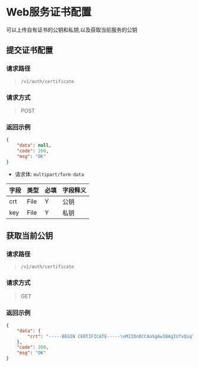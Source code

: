 # Web服务证书配置

可以上传自有证书的公钥和私钥,以及获取当前服务的公钥

## 提交证书配置

### 请求路径

> `/v1/auth/certificate`

### 请求方式

> POST


### 返回示例

```json
{
    "data": null,
    "code": 200,
    "msg": "OK"
}
```

- 请求体: `multipart/form-data`

| 字段 | 类型 | 必填 | 字段释义 |
| ---- | ---- | ---- | -------- |
| crt  | File | Y    | 公钥     |
| key  | File | Y    | 私钥     |

## 获取当前公钥

### 请求路径

> `/v1/auth/certificate`

### 请求方式

> GET 

### 返回示例

```json
{
    "data": {
        "crt": "-----BEGIN CERTIFICATE-----\nMIIDnDCCAoSgAwIBAgIUfxQiqTnx5fvKoYXB94I4Xgudud8wDQYJKoZIhvcNAQEL\nBQAweDELMAkGA1UEBhMCWFgxDDAKBgNVBAgMA04vQTEMMAoGA1UEBwwDTi9BMSAw\nHgYDVQQKDBdTZWxmLXNpZ25lZCBjZXJ0aWZpY2F0ZTErMCkGA1UEAwwiMTIwLjAu\nMC4xOiBTZWxmLXNpZ25lZCBjZXJ0aWZpY2F0ZTAeFw0yMjExMzAxNjUyNDRaFw0y\nMzExMzAxNjUyNDRaMHgxCzAJBgNVBAYTAlhYMQwwCgYDVQQIDANOL0ExDDAKBgNV\nBAcMA04vQTEgMB4GA1UECgwXU2VsZi1zaWduZWQgY2VydGlmaWNhdGUxKzApBgNV\nBAMMIjEyMC4wLjAuMTogU2VsZi1zaWduZWQgY2VydGlmaWNhdGUwggEiMA0GCSqG\nSIb3DQEBAQUAA4IBDwAwggEKAoIBAQDIsaCt8EtnICPUVSu/0/Pp6/5apsjIttp+\nGReHBa9Pmc8f6ib/cEe460eK+6Vvqmif8tu6SoOnRw3CRWhUkH9i+5x2GsJAK+zH\njIWmE777sdCoNNUOGoVqfc7x3FZxpcIOVkiNB38qYz79so7NoYCk2Nv/71vTO3aR\nyVD/pd7NMN2QiNcZtX4Hz2Ci08J/Dkj1H4+S1FzglPM6fSZ57u1ZNAMHlF2b/lxO\n8vPnKBzS9IIm2tlRmApQTjcDN0Tk2qyQoEUILupnSRlwZnxvvYYkox9sFi9GG5FH\nwddEyV0QTEGHhBYZw1L7xsnEKYmWkFtLryqNeqi7rgbJqQKQDeY7AgMBAAGjHjAc\nMBoGA1UdEQQTMBGCCWxvY2FsaG9zdIcEfwAAATANBgkqhkiG9w0BAQsFAAOCAQEA\no12hG+LNEqD4WYzuv5gtVQxlSx6iuU6AjZnivyFUTN2tN7BrRhl2p14QVt4rYTs2\npbQ9fSOwnjsUKTTlyW6CUIrTBfUnDploqNiuNrtDIMTdU+Ekh18EC77sfFX5tGNX\n/WfW+OvOofUScbYsiuTKo15EwvV16g0GuSazRiH9DA/Avd4kv+yp8swn8oRYxIuR\nUwpD2pSzfHQB1OR4zXfZq0RMrnAeXwrG7odVIJMVOwsYQIJE8bPJphQt9KuyTZ7q\nyl6o7VNgROCsd4Wk1swTKzNOKde+z9+qvV4EcRcihxqaeEoSkjVNs2eOxOIIO5YT\ny7dpDXo/oPYIRU2fdQ27zQ==\n-----END CERTIFICATE-----\n"
    },
    "code": 200,
    "msg": "OK"
}
```
